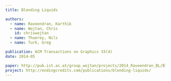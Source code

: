 ```yaml
---
title: Blending Liquids

authors:
  - name: Raveendran, Karthik
  - name: Wojtan, Chris
    id: chriswojtan
  - name: Thuerey, Nils
  - name: Turk, Greg

publication: ACM Transactions on Graphics 33(4)
date: 2014-05

paper: http://pub.ist.ac.at/group_wojtan/projects/2014_Raveendran_BL/BlendingLiquids-Preprint.pdf
project: http://endingcredits.com/publications/blending-liquids/
---
```

